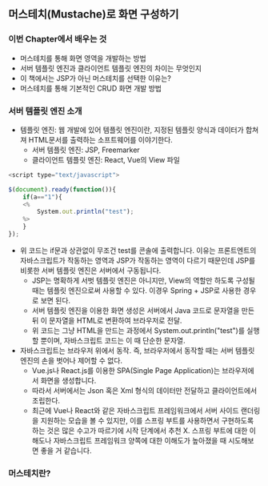 ## 머스테치(Mustache)로 화면 구성하기

### 이번 Chapter에서 배우는 것
- 머스테치를 통해 화면 영역을 개발하는 방법
- 서버 템플릿 엔진과 클라이언트 템플릿 엔진의 차이는 무엇인지
- 이 책에서는 JSP가 아닌 머스테치를 선택한 이유는?
- 머스테치를 통해 기본적인 CRUD 화면 개발 방법

### 서버 템플릿 엔진 소개
- 템플릿 엔진: 웹 개발에 있어 템플릿 엔진이란, 지정된 템플릿 양식과 데이터가 합쳐져 HTML문서를 출력하는 소프트웨어를 이야기한다.
  * 서버 템플릿 엔진: JSP, Freemarker
  * 클라이언트 템플릿 엔진: React, Vue의 View 파일

```javascript
<script type="text/javascript">

$(document).ready(function()){
    if(a=="1"){
    <%
        System.out.println("test");
    %>
    }
});
```
- 위 코드는 if문과 상관없이 무조건 test를 콘솔에 출력합니다. 이유는 프론트엔트의 자바스크립트가 작동하는 영역과 JSP가 작동하는 영역이 다르기 때문인데 JSP를 비롯한 서버 템플릿 엔진은 서버에서 구동됩니다.
  * JSP는 명확하게 서벗 템플릿 엔진은 아니지만, View의 역할만 하도록 구성될 때는 템플릿 엔진으로써 사용할 수 있다. 이경우 Spring + JSP로 사용한 경우로 보면 된다.
  * 서버 템플릿 엔진을 이용한 화면 생성은 서버에서 Java 코드로 문자열을 만든 뒤 이 문자열을 HTML로 변환하여 브라우저로 전달.
  * 위 코드는 그냥 HTML을 만드는 과정에서 System.out.println("test")를 실행할 뿐이며, 자바스크립트 코드는 이 때 단순한 문자열.
- 자바스크립트는 브라우저 위에서 동작. 즉, 브라우저에서 동작할 때는 서버 템플릿 엔진의 손을 벗어나 제어할 수 없다.
  * Vue.js나 React.js를 이용한 SPA(Single Page Application)는 브라우저에서 화면을 생성합니다.
  * 따라서 서버에서는 Json 혹은 Xml 형식의 데이터만 전달하고 클라이언트에서 조립한다.
  * 최근에 Vue나 React와 같은 자바스크립트 프레임워크에서 서버 사이드 랜더링을 지원하는 모습을 볼 수 있지만, 이를 스프링 부트를 사용하면서 구현하도록 하는 것은 많은 수고가 따르기에 시작 단계에서 추천 X. 스프링 부트에 
  대한 이해도나 자바스크립트 프레임워크 양쪽에 대한 이해도가 높아졌을 때 시도해보면 좋을 거 같습니다.

### 머스테치란?
